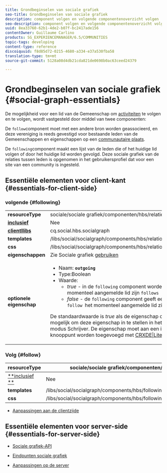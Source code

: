 ```yaml
---
title: Grondbeginselen van sociale grafiek
seo-title: Grondbeginselen van sociale grafiek
description: component volgen en volgende componentenoverzicht volgen
seo-description: component volgen en volgende componentenoverzicht volgen
uuid: 8ea33760-62b1-4de2-b07f-bc2417ade156
contentOwner: Guillaume Carlino
products: SG_EXPERIENCEMANAGER/6.5/COMMUNITIES
topic-tags: developing
content-type: reference
discoiquuid: f8d85d72-0215-4680-a334-e37a530fba58
translation-type: tm+mt
source-git-commit: 5128a08d4db21cda821de0698b0ac63ceed24379

---
```



# Grondbeginselen van sociale grafiek {#social-graph-essentials}

De mogelijkheid voor een lid van de Gemeenschap om [activiteiten](essentials-activities.md) te volgen en te volgen, wordt vastgesteld door middel van twee componenten:

De `follow`component moet met een andere bron worden geassocieerd, en deze vereniging is reeds gevestigd voor bestaande leden van de Gemeenschappen en eigenschappen op een [communautaire plaats](overview.md#communitiessites).

De `following`component maakt een lijst van de leden die of het huidige lid volgen of door het huidige lid worden gevolgd. Deze sociale grafiek van de relaties tussen leden is opgenomen in het gebruikersprofiel dat voor een site van een community is ingesteld.

## Essentiële elementen voor client-kant {#essentials-for-client-side}

### volgende {#following}

<table>
 <tbody>
  <tr>
   <td> <strong>resourceType</strong></td>
   <td>sociale/sociale grafiek/componenten/hbs/relaties</td>
  </tr>
  <tr>
   <td> <a href="scf.md#add-or-include-a-communities-component"><strong>inclusief</strong></a></td>
   <td>Nee</td>
  </tr>
  <tr>
   <td> <a href="clientlibs.md"><strong>clientllibs</strong></a></td>
   <td>cq.social.hbs.socialgraph</td>
  </tr>
  <tr>
   <td> <strong>templates</strong></td>
   <td> /libs/social/socialgraph/components/hbs/relationships/relationships.hbs</td>
  </tr>
  <tr>
   <td> <strong>css</strong></td>
   <td> /libs/social/socialgraph/components/hbs/relationships/clientlibs/relationships.css</td>
  </tr>
  <tr>
   <td><strong> eigenschappen</strong></td>
   <td>Zie Sociale grafiek <a href="socialgraph.md">gebruiken</a></td>
  </tr>
  <tr>
   <td><strong> optionele<br /> eigenschap</strong></td>
   <td>
    <ul>
     <li>Naam: <strong><code>outgoing</code></strong></li>
     <li>Type:Boolean</li>
     <li>Waarde:<br />
      <ul>
       <li><i>true </i>- in de <code>following</code> component worden de leden weergegeven die het momenteel aangemelde lid zijn <code>follows</code></li>
       <li><i>false </i>- de <code>following</code> component geeft een lijst weer van de leden die <code>follow </code>het momenteel aangemelde lid zijn</li>
      </ul> </li>
    </ul> <p>De standaardwaarde is <i>true</i> als de eigenschap ontbreekt. Momenteel is het niet mogelijk om deze eigenschap in te stellen in het dialoogvenster Bewerken in de modus Schrijver. De eigenschap moet aan een instantie van het <code>following </code>knooppunt worden toegevoegd met <a href="../../help/sites-developing/developing-with-crxde-lite.md">CRXDE|Lite</a>.</p> </td>
  </tr>
 </tbody>
</table>

### Volg {#follow}

| **resourceType** | sociale/sociale grafiek/componenten/hbs/volgende |
|---|---|
| [**inclusief **](scf.md#add-or-include-a-communities-component) | Nee |
| **templates** | /libs/social/socialgraph/components/hbs/following/following.hbs |
| **css** | /libs/social/socialgraph/components/hbs/following/clientlibs/following.css |

* [Aanpassingen aan de clientzijde](client-customize.md)

## Essentiële elementen voor server-side {#essentials-for-server-side}

* [Sociale grafiek-API](https://helpx.adobe.com/experience-manager/6-5/sites/developing/using/reference-materials/javadoc/com/adobe/cq/social/graph/client/api/package-frame.html)

* [Eindpunten sociale grafiek](https://helpx.adobe.com/experience-manager/6-5/sites/developing/using/reference-materials/javadoc/com/adobe/cq/social/graph/client/endpoint/package-frame.html)

* [Aanpassingen op de server](server-customize.md)

